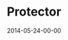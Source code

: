 ---
layout: message
category: message
series: "The New Man"
title: "Protector "
date: 2014-05-24-00-00
message_id: 865
program: "http://s3.amazonaws.com/crossroads-media/documents/05_24-25_14Program.pdf"
description: "Brian Tome talks about how the new man is a protector."
video: "http://s3.amazonaws.com/crossroads-media/messages/video/thenewman_05.mp4"
video-duration: ":"
yt-embed-url: "//www.youtube.com/embed/CsCEpeUQKRk"
video-image: "http://s3.amazonaws.com/crossroads-media/images/thenewman_05_still.jpg"
audio: "http://s3.amazonaws.com/crossroads-media/messages/audio/thenewman_05.mp3"
audio-duration: ":"
tag: 
 - program
 - crossroads
 - crossroads-church
 - brian-tome
explicit: false
---